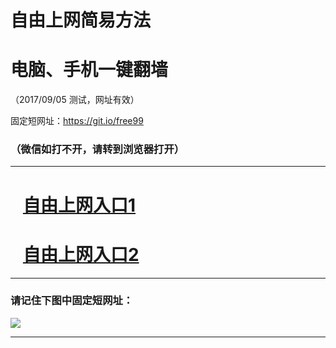 ﻿# 自由上网简易方法

# 电脑、手机一键翻墙

（2017/09/05 测试，网址有效）

固定短网址：https://git.io/free99

### （微信如打不开，请转到浏览器打开）


***





# &nbsp;&nbsp; <a href="http://ft709317377.fwq-tz1001.xyz/fwqtz01.html?t=09050019183 " target="_blank">自由上网入口1</a>
# &nbsp;&nbsp; <a href="http://ft1649316042.fwq-tz1002.xyz/fwqtz02.html?t=09050019775 " target="_blank">自由上网入口2</a>
***

### 请记住下图中固定短网址：

<img src="https://s3-us-west-2.amazonaws.com/fwq-1001/yjfq-20170905okok.png" /> 


***

